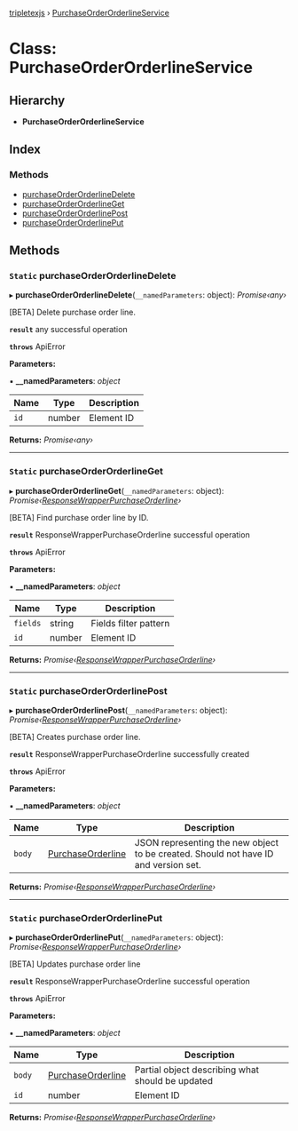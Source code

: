 [tripletexjs](../README.md) › [PurchaseOrderOrderlineService](purchaseorderorderlineservice.md)

# Class: PurchaseOrderOrderlineService

## Hierarchy

* **PurchaseOrderOrderlineService**

## Index

### Methods

* [purchaseOrderOrderlineDelete](purchaseorderorderlineservice.md#static-purchaseorderorderlinedelete)
* [purchaseOrderOrderlineGet](purchaseorderorderlineservice.md#static-purchaseorderorderlineget)
* [purchaseOrderOrderlinePost](purchaseorderorderlineservice.md#static-purchaseorderorderlinepost)
* [purchaseOrderOrderlinePut](purchaseorderorderlineservice.md#static-purchaseorderorderlineput)

## Methods

### `Static` purchaseOrderOrderlineDelete

▸ **purchaseOrderOrderlineDelete**(`__namedParameters`: object): *Promise‹any›*

 [BETA] Delete purchase order line.

**`result`** any successful operation

**`throws`** ApiError

**Parameters:**

▪ **__namedParameters**: *object*

Name | Type | Description |
------ | ------ | ------ |
`id` | number | Element ID |

**Returns:** *Promise‹any›*

___

### `Static` purchaseOrderOrderlineGet

▸ **purchaseOrderOrderlineGet**(`__namedParameters`: object): *Promise‹[ResponseWrapperPurchaseOrderline](../interfaces/responsewrapperpurchaseorderline.md)›*

 [BETA] Find purchase order line by ID.

**`result`** ResponseWrapperPurchaseOrderline successful operation

**`throws`** ApiError

**Parameters:**

▪ **__namedParameters**: *object*

Name | Type | Description |
------ | ------ | ------ |
`fields` | string | Fields filter pattern |
`id` | number | Element ID |

**Returns:** *Promise‹[ResponseWrapperPurchaseOrderline](../interfaces/responsewrapperpurchaseorderline.md)›*

___

### `Static` purchaseOrderOrderlinePost

▸ **purchaseOrderOrderlinePost**(`__namedParameters`: object): *Promise‹[ResponseWrapperPurchaseOrderline](../interfaces/responsewrapperpurchaseorderline.md)›*

 [BETA] Creates purchase order line.

**`result`** ResponseWrapperPurchaseOrderline successfully created

**`throws`** ApiError

**Parameters:**

▪ **__namedParameters**: *object*

Name | Type | Description |
------ | ------ | ------ |
`body` | [PurchaseOrderline](../interfaces/purchaseorderline.md) | JSON representing the new object to be created. Should not have ID and version set. |

**Returns:** *Promise‹[ResponseWrapperPurchaseOrderline](../interfaces/responsewrapperpurchaseorderline.md)›*

___

### `Static` purchaseOrderOrderlinePut

▸ **purchaseOrderOrderlinePut**(`__namedParameters`: object): *Promise‹[ResponseWrapperPurchaseOrderline](../interfaces/responsewrapperpurchaseorderline.md)›*

 [BETA] Updates purchase order line

**`result`** ResponseWrapperPurchaseOrderline successful operation

**`throws`** ApiError

**Parameters:**

▪ **__namedParameters**: *object*

Name | Type | Description |
------ | ------ | ------ |
`body` | [PurchaseOrderline](../interfaces/purchaseorderline.md) | Partial object describing what should be updated |
`id` | number | Element ID |

**Returns:** *Promise‹[ResponseWrapperPurchaseOrderline](../interfaces/responsewrapperpurchaseorderline.md)›*
